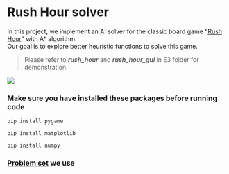# Rush Hour solver

In this project, we implement an AI solver for the classic board game "[Rush Hour](https://en.wikipedia.org/wiki/Rush_Hour_(puzzle))" with A* algorithm.  
Our goal is to explore better heuristic functions to solve this game.   
> Please refer to ***rush_hour*** and ***rush_hour_gui*** in E3 folder for demonstration.  

![](https://github.com/james5418/Rush_Hour_solver/blob/main/game_gui.gif)




### Make sure you have installed these packages before running code

```
pip install pygame
```

```
pip install matplotlib
```

```
pip install numpy
```  

### [Problem set](https://www.michaelfogleman.com/rush/#DatabaseDownload) we use 
